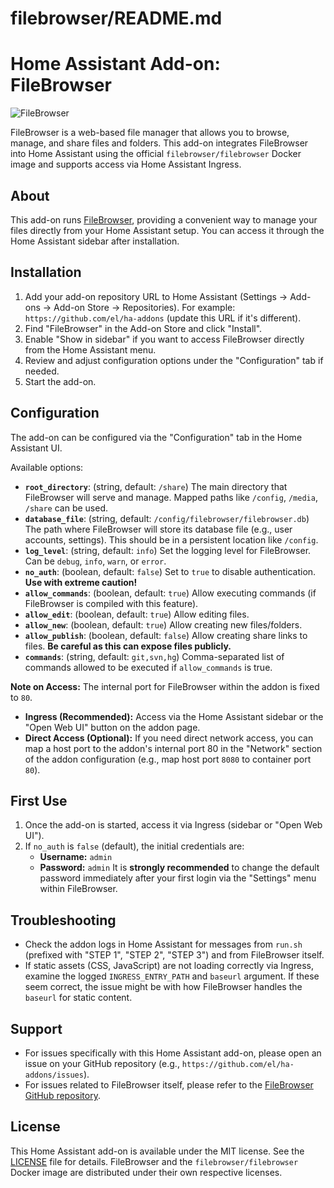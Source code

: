 # filebrowser/README.md

# Home Assistant Add-on: FileBrowser

![FileBrowser](https://raw.githubusercontent.com/filebrowser/docs/master/static/img/screenshot.png)

FileBrowser is a web-based file manager that allows you to browse, manage, and share files and folders. This add-on integrates FileBrowser into Home Assistant using the official `filebrowser/filebrowser` Docker image and supports access via Home Assistant Ingress.

## About

This add-on runs [FileBrowser](https://filebrowser.org/), providing a convenient way to manage your files directly from your Home Assistant setup. You can access it through the Home Assistant sidebar after installation.

## Installation

1.  Add your add-on repository URL to Home Assistant (Settings -> Add-ons -> Add-on Store -> Repositories). For example: `https://github.com/el/ha-addons` (update this URL if it's different).
2.  Find "FileBrowser" in the Add-on Store and click "Install".
3.  Enable "Show in sidebar" if you want to access FileBrowser directly from the Home Assistant menu.
4.  Review and adjust configuration options under the "Configuration" tab if needed.
5.  Start the add-on.

## Configuration

The add-on can be configured via the "Configuration" tab in the Home Assistant UI.

Available options:

- **`root_directory`**: (string, default: `/share`)
  The main directory that FileBrowser will serve and manage. Mapped paths like `/config`, `/media`, `/share` can be used.
- **`database_file`**: (string, default: `/config/filebrowser/filebrowser.db`)
  The path where FileBrowser will store its database file (e.g., user accounts, settings). This should be in a persistent location like `/config`.
- **`log_level`**: (string, default: `info`)
  Set the logging level for FileBrowser. Can be `debug`, `info`, `warn`, or `error`.
- **`no_auth`**: (boolean, default: `false`)
  Set to `true` to disable authentication. **Use with extreme caution!**
- **`allow_commands`**: (boolean, default: `true`)
  Allow executing commands (if FileBrowser is compiled with this feature).
- **`allow_edit`**: (boolean, default: `true`)
  Allow editing files.
- **`allow_new`**: (boolean, default: `true`)
  Allow creating new files/folders.
- **`allow_publish`**: (boolean, default: `false`)
  Allow creating share links to files. **Be careful as this can expose files publicly.**
- **`commands`**: (string, default: `git,svn,hg`)
  Comma-separated list of commands allowed to be executed if `allow_commands` is true.

**Note on Access:**
The internal port for FileBrowser within the addon is fixed to `80`.

- **Ingress (Recommended):** Access via the Home Assistant sidebar or the "Open Web UI" button on the addon page.
- **Direct Access (Optional):** If you need direct network access, you can map a host port to the addon's internal port 80 in the "Network" section of the addon configuration (e.g., map host port `8080` to container port `80`).

## First Use

1.  Once the add-on is started, access it via Ingress (sidebar or "Open Web UI").
2.  If `no_auth` is `false` (default), the initial credentials are:
    - **Username:** `admin`
    - **Password:** `admin`
      It is **strongly recommended** to change the default password immediately after your first login via the "Settings" menu within FileBrowser.

## Troubleshooting

- Check the addon logs in Home Assistant for messages from `run.sh` (prefixed with "STEP 1", "STEP 2", "STEP 3") and from FileBrowser itself.
- If static assets (CSS, JavaScript) are not loading correctly via Ingress, examine the logged `INGRESS_ENTRY_PATH` and `baseurl` argument. If these seem correct, the issue might be with how FileBrowser handles the `baseurl` for static content.

## Support

- For issues specifically with this Home Assistant add-on, please open an issue on your GitHub repository (e.g., `https://github.com/el/ha-addons/issues`).
- For issues related to FileBrowser itself, please refer to the [FileBrowser GitHub repository](https://github.com/filebrowser/filebrowser/issues).

## License

This Home Assistant add-on is available under the MIT license. See the [LICENSE](LICENSE) file for details.
FileBrowser and the `filebrowser/filebrowser` Docker image are distributed under their own respective licenses.

